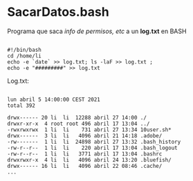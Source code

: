 # SacarDatos.bash
Programa que saca *info de permisos, etc* a un **log.txt** en BASH

```

#!/bin/bash
cd /home/li
echo -e `date` >> log.txt; ls -laF >> log.txt ; 
echo -e "#########" >> log.txt

```

Log.txt:

```

lun abril 5 14:00:00 CEST 2021
total 392

drwx------ 20 li  li  12288 abril 27 14:00 ./
drwxr-xr-x  4 root root 496 abril 17 13:04 ../
-rwxrwxrwx  1 li  li    731 abril 27 13:34 10user.sh*
drwx------  3 li  li   4096 abril 21 14:18 .adobe/
-rw-------  1 li  li  24898 abril 27 13:32 .bash_history
-rw-r--r--  1 li  li    220 abril 17 13:04 .bash_logout
-rw-r--r--  1 li  li   3771 abril 17 13:04 .bashrc
drwxrwxr-x  4 li  li   4096 abril 24 13:20 .bluefish/
drwx------ 16 li  li   4096 abril 22 08:46 .cache/
...


```
